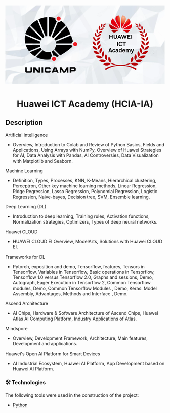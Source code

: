  <h1 align="center">
  <img alt="unicamp-huawei" src="unicamp-huawei-logo.png" />
</h1>

<h1 align="center">Huawei ICT Academy (HCIA-IA)</h1>

## Description

Artificial intelligence
- Overview, Introduction to Colab and Review of Python Basics, Fields and Applications, Using Arrays with NumPy, Overview of Huawei Strategies for AI, Data Analysis with Pandas, AI Controversies, Data Visualization with Matplotlib and Seaborn.

Machine Learning
- Definition, Types, Processes, KNN, K-Means, Hierarchical clustering, Perceptron, Other key machine learning methods, Linear Regression, Ridge Regression, Lasso Regression, Polynomial Regression, Logistic Regression, Naive-bayes, Decision tree, SVM, Ensemble learning.

Deep Learning (DL)
- Introduction to deep learning, Training rules, Activation functions, Normalization strategies, Optimizers, Types of deep neural networks.

Huawei CLOUD
- HUAWEI CLOUD EI Overview, ModelArts, Solutions with Huawei CLOUD EI.

Frameworks for DL
- Pytorch, exposition and demo, Tensorflow, features, Tensors in Tensorflow, Variables in Tensorflow, Basic operations in Tensorflow, Tensorflow 1.0 versus Tensorflow 2.0, Graphs and sessions, Demo, Autograph, Eager Execution in Tensorflow 2, Common Tensorflow modules, Demo, Common Tensorflow Modules , Demo, Keras: Model Assembly, Advantages, Methods and Interface , Demo.

Ascend Architecture
- AI Chips, Hardware & Software Architecture of Ascend Chips, Huawei Atlas AI Computing Platform, Industry Applications of Atlas.

Mindspore
- Overview, Development Framework, Architecture, Main features, Development and applications.

Huawei's Open AI Platform for Smart Devices
- AI Industrial Ecosystem, Huawei AI Platform, App Development based on Huawei AI Platform.

### 🛠 Technologies

The following tools were used in the construction of the project:

- [Python](https://www.python.org/)